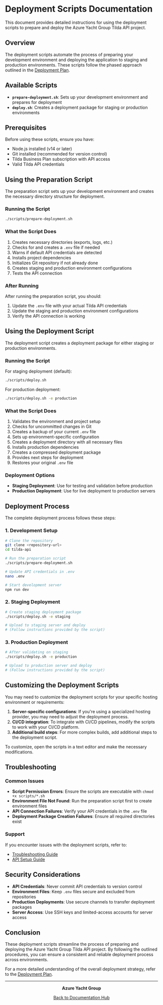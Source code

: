 # Deployment Scripts Documentation

This document provides detailed instructions for using the deployment scripts to prepare and deploy the Azure Yacht Group Tilda API project.

## Overview

The deployment scripts automate the process of preparing your development environment and deploying the application to staging and production environments. These scripts follow the phased approach outlined in the [Deployment Plan](DEPLOYMENT_PLAN.md).

## Available Scripts

- **`prepare-deployment.sh`**: Sets up your development environment and prepares for deployment
- **`deploy.sh`**: Creates a deployment package for staging or production environments

## Prerequisites

Before using these scripts, ensure you have:

- Node.js installed (v14 or later)
- Git installed (recommended for version control)
- Tilda Business Plan subscription with API access
- Valid Tilda API credentials

## Using the Preparation Script

The preparation script sets up your development environment and creates the necessary directory structure for deployment.

### Running the Script

```bash
./scripts/prepare-deployment.sh
```

### What the Script Does

1. Creates necessary directories (exports, logs, etc.)
2. Checks for and creates a `.env` file if needed
3. Warns if default API credentials are detected
4. Installs project dependencies
5. Initializes Git repository if not already done
6. Creates staging and production environment configurations
7. Tests the API connection

### After Running

After running the preparation script, you should:

1. Update the `.env` file with your actual Tilda API credentials
2. Update the staging and production environment configurations
3. Verify the API connection is working

## Using the Deployment Script

The deployment script creates a deployment package for either staging or production environments.

### Running the Script

For staging deployment (default):
```bash
./scripts/deploy.sh
```

For production deployment:
```bash
./scripts/deploy.sh -e production
```

### What the Script Does

1. Validates the environment and project setup
2. Checks for uncommitted changes in Git
3. Creates a backup of your current `.env` file
4. Sets up environment-specific configuration
5. Creates a deployment directory with all necessary files
6. Installs production dependencies
7. Creates a compressed deployment package
8. Provides next steps for deployment
9. Restores your original `.env` file

### Deployment Options

- **Staging Deployment**: Use for testing and validation before production
- **Production Deployment**: Use for live deployment to production servers

## Deployment Process

The complete deployment process follows these steps:

### 1. Development Setup

```bash
# Clone the repository
git clone <repository-url>
cd tilda-api

# Run the preparation script
./scripts/prepare-deployment.sh

# Update API credentials in .env
nano .env

# Start development server
npm run dev
```

### 2. Staging Deployment

```bash
# Create staging deployment package
./scripts/deploy.sh -e staging

# Upload to staging server and deploy
# (Follow instructions provided by the script)
```

### 3. Production Deployment

```bash
# After validating on staging
./scripts/deploy.sh -e production

# Upload to production server and deploy
# (Follow instructions provided by the script)
```

## Customizing the Deployment Scripts

You may need to customize the deployment scripts for your specific hosting environment or requirements:

1. **Server-specific configurations**: If you're using a specialized hosting provider, you may need to adjust the deployment process.
2. **CI/CD integration**: To integrate with CI/CD pipelines, modify the scripts to work with your CI/CD platform.
3. **Additional build steps**: For more complex builds, add additional steps to the deployment script.

To customize, open the scripts in a text editor and make the necessary modifications.

## Troubleshooting

### Common Issues

- **Script Permission Errors**: Ensure the scripts are executable with `chmod +x scripts/*.sh`
- **Environment File Not Found**: Run the preparation script first to create environment files
- **API Connection Failures**: Verify your API credentials in the `.env` file
- **Deployment Package Creation Failures**: Ensure all required directories exist

### Support

If you encounter issues with the deployment scripts, refer to:

- [Troubleshooting Guide](TROUBLESHOOTING.md)
- [API Setup Guide](API_SETUP_GUIDE.md)

## Security Considerations

- **API Credentials**: Never commit API credentials to version control
- **Environment Files**: Keep `.env` files secure and excluded from repositories
- **Production Deployments**: Use secure channels to transfer deployment packages
- **Server Access**: Use SSH keys and limited-access accounts for server access

## Conclusion

These deployment scripts streamline the process of preparing and deploying the Azure Yacht Group Tilda API project. By following the outlined procedures, you can ensure a consistent and reliable deployment process across environments.

For a more detailed understanding of the overall deployment strategy, refer to the [Deployment Plan](DEPLOYMENT_PLAN.md).

---

<div align="center">
  
**Azure Yacht Group**

[Back to Documentation Hub](README.md)

</div> 